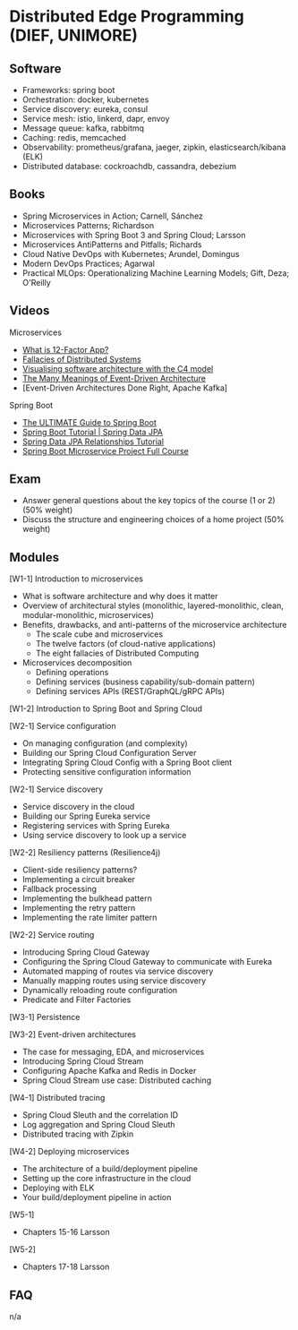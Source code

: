 # Distributed Edge Programming (DIEF, UNIMORE)

## Software
* Frameworks: spring boot
* Orchestration: docker, kubernetes
* Service discovery: eureka, consul
* Service mesh: istio, linkerd, dapr, envoy
* Message queue: kafka, rabbitmq
* Caching: redis, memcached 
* Observability: prometheus/grafana, jaeger, zipkin, elasticsearch/kibana (ELK)
* Distributed database: cockroachdb, cassandra, debezium

## Books
* Spring Microservices in Action; Carnell, Sánchez
* Microservices Patterns; Richardson
* Microservices with Spring Boot 3 and Spring Cloud; Larsson
* Microservices AntiPatterns and Pitfalls; Richards
* Cloud Native DevOps with Kubernetes; Arundel, Domingus
* Modern DevOps Practices; Agarwal
* Practical MLOps: Operationalizing Machine Learning Models; Gift, Deza; O'Reilly

## Videos
Microservices 
* [What is 12-Factor App?](https://www.youtube.com/watch?v=1OhmRmMsGdQ)
* [Fallacies of Distributed Systems](https://www.youtube.com/watch?v=8fRzZtJ_SLk&list=PL1DZqeVwRLnD3EjyciYAO82dT9Owiq8I5)
* [Visualising software architecture with the C4 model](https://www.youtube.com/watch?v=x2-rSnhpw0g&t=11s)
* [The Many Meanings of Event-Driven Architecture](https://www.youtube.com/watch?v=STKCRSUsyP0)
* [Event-Driven Architectures Done Right, Apache Kafka]

Spring Boot
* [The ULTIMATE Guide to Spring Boot](https://www.youtube.com/watch?v=Nv2DERaMx-4)
* [Spring Boot Tutorial | Spring Data JPA](https://www.youtube.com/watch?v=8SGI_XS5OPw)
* [Spring Data JPA Relationships Tutorial](https://www.youtube.com/watch?v=f5bdUjEIbrg)
* [Spring Boot Microservice Project Full Course](https://www.youtube.com/watch?v=mPPhcU7oWDU)


## Exam
* Answer general questions about the key topics of the course (1 or 2) (50% weight)
* Discuss the structure and engineering choices of a home project (50% weight)

## Modules
[W1-1] Introduction to microservices
* What is software architecture and why does it matter 
* Overview of architectural styles (monolithic, layered-monolithic, clean, modular-monolithic, microservices)
* Benefits, drawbacks, and anti-patterns of the microservice architecture
  * The scale cube and microservices
  * The twelve factors (of cloud-native applications)
  * The eight fallacies of Distributed Computing
* Microservices decomposition
  * Defining operations
  * Defining services (business capability/sub-domain pattern)
  * Defining services APIs (REST/GraphQL/gRPC APIs)

[W1-2] Introduction to Spring Boot and Spring Cloud

[W2-1] Service configuration
* On managing configuration (and complexity)
* Building our Spring Cloud Configuration Server
* Integrating Spring Cloud Config with a Spring Boot client
* Protecting sensitive configuration information

[W2-1] Service discovery
* Service discovery in the cloud
* Building our Spring Eureka service
* Registering services with Spring Eureka
* Using service discovery to look up a service

[W2-2] Resiliency patterns (Resilience4j)
* Client-side resiliency patterns? 
* Implementing a circuit breaker
* Fallback processing
* Implementing the bulkhead pattern
* Implementing the retry pattern
* Implementing the rate limiter pattern

[W2-2] Service routing
* Introducing Spring Cloud Gateway
* Configuring the Spring Cloud Gateway to communicate with Eureka
* Automated mapping of routes via service discovery 
* Manually mapping routes using service discovery
* Dynamically reloading route configuration
* Predicate and Filter Factories 

[W3-1] Persistence

[W3-2] Event-driven architectures
* The case for messaging, EDA, and microservices
* Introducing Spring Cloud Stream
* Configuring Apache Kafka and Redis in Docker 
* Spring Cloud Stream use case: Distributed caching 

[W4-1] Distributed tracing 
* Spring Cloud Sleuth and the correlation ID
* Log aggregation and Spring Cloud Sleuth
* Distributed tracing with Zipkin 

[W4-2] Deploying microservices
* The architecture of a build/deployment pipeline
* Setting up the core infrastructure in the cloud
* Deploying with ELK
* Your build/deployment pipeline in action

[W5-1] 
* Chapters 15-16 Larsson

[W5-2] 
* Chapters 17-18 Larsson

## FAQ
n/a
